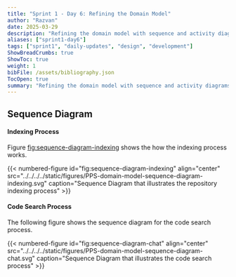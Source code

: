 ```yaml
---
title: "Sprint 1 - Day 6: Refining the Domain Model"
author: "Razvan"
date: 2025-03-29
description: "Refining the domain model with sequence and activity diagrams"
aliases: ["sprint1-day6"]
tags: ["sprint1", "daily-updates", "design", "development"]
ShowBreadCrumbs: true
ShowToc: true
weight: 1
bibFile: /assets/bibliography.json
TocOpen: true
summary: "Refining the domain model with sequence and activity diagrams"
---
```


<!-- markdownlint-disable MD051 -->
<!-- markdownlint-disable MD001 -->

## Sequence Diagram

#### Indexing Process

Figure [fig:sequence-diagram-indexing](#fig:sequence-diagram-indexing) shows the how the indexing process works.

{{< numbered-figure id="fig:sequence-diagram-indexing" align="center" src="../../../../static/figures/PPS-domain-model-sequence-diagram-indexing.svg" caption="Sequence Diagram that illustrates the repository indexing process" >}}

#### Code Search Process

The following figure shows the sequence diagram for the code search process.

{{< numbered-figure id="fig:sequence-diagram-chat" align="center" src="../../../../static/figures/PPS-domain-model-sequence-diagram-chat.svg" caption="Sequence Diagram that illustrates the code search process" >}}
